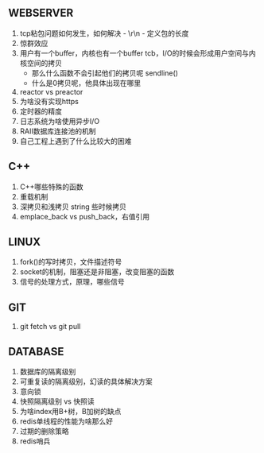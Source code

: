 ## WEBSERVER    

1. tcp粘包问题如何发生，如何解决
        - \r\n
        - 定义包的长度
2. 惊群效应
3. 用户有一个buffer，内核也有一个buffer tcb，I/O的时候会形成用户空间与内核空间的拷贝
    - 那么什么函数不会引起他们的拷贝呢 sendline()
    - 什么是0拷贝呢，他具体出现在哪里
4. reactor vs preactor
5. 为啥没有实现https
6. 定时器的精度
7. 日志系统为啥使用异步I/O
8. RAII数据库连接池的机制
9. 自己工程上遇到了什么比较大的困难

## C++

1. C++哪些特殊的函数
2. 重载机制
3. 深拷贝和浅拷贝
string 些时候拷贝
4. emplace_back vs push_back，右值引用


## LINUX        

1. fork()的写时拷贝，文件描述符号
2. socket的机制，阻塞还是非阻塞，改变阻塞的函数
3. 信号的处理方式，原理，哪些信号


## GIT

1. git fetch vs git pull

## DATABASE

1. 数据库的隔离级别
2. 可重复读的隔离级别，幻读的具体解决方案
3. 意向锁
4. 快照隔离级别 vs 快照读
5. 为啥index用B+树，B加树的缺点
6. redis单线程的性能为啥那么好
7. 过期的删除策略
8. redis哨兵













